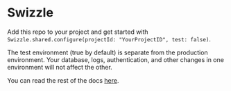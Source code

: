 # Swizzle

Add this repo to your project and get started with `Swizzle.shared.configure(projectId: "YourProjectID", test: false)`. 

The test environment (true by default) is separate from the production environment. Your database, logs, authentication, and other changes in one environment will not affect the other. 

You can read the rest of the docs [here](https://www.notion.so/Swizzle-e254b35ddef5441d920377fef3615eab?pvs=4).
